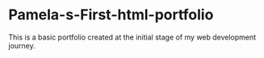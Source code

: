 # Pamela-s-First-html-portfolio
This is a basic portfolio created at the initial stage of my web development journey.
